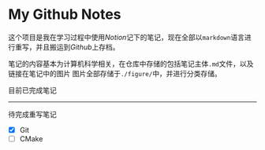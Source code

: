 # My Github Notes

这个项目是我在学习过程中使用*Notion*记下的笔记，现在全部以`markdown`语言进行重写，并且搬运到*Github*上存档。

笔记的内容基本为计算机科学相关，在仓库中存储的包括笔记主体`.md`文件，以及链接在笔记中的图片
图片全部存储于`./figure/`中，并进行分类存储。

目前已完成笔记

--- 

待完成重写笔记

- [X] Git
- [ ] CMake